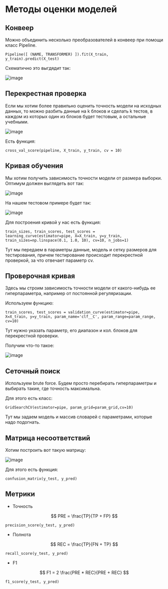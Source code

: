 # Методы оценки моделей

## Конвеер

Можно объединить несколько преобразователей в конвеер при помощи класс Pipeline.

```
Pipeline([ (NAME, TRANSFORMER) ]).fit(X_train, y_train).predict(X_test)
```

Схематично это выгдядит так:

![image](https://user-images.githubusercontent.com/25401699/222958588-ad12be8e-aa58-462d-a397-a09dbc3ca4b2.png)

## Перекрестная проверка

Если мы хотим более правильно оценить точность модели на исходных данных, то
можно разбить данные на k блоков и сделать k тестов, в каждом из которых
один из блоков будет тестовым, а остальные учебными.

![image](https://user-images.githubusercontent.com/25401699/222959194-f1181ad0-a5d3-4568-8cfa-e310bac4800c.png)

Есть функция:

```
cross_val_score(pipeline, X_train, y_train, cv = 10)
```

## Кривая обучения

Мы хотим получить зависимость точности модели от размера выборки.
Оптимум должен выглядеть вот так:

![image](https://user-images.githubusercontent.com/25401699/223056659-ee295e7a-3839-43b6-938f-609780c2fa27.png)

На нашем тестовом примере будет так:

![image](https://user-images.githubusercontent.com/25401699/223056796-9e7dcec9-4136-45d8-b710-c1a18d512ad7.png)

Для построения кривой у нас есть функция:

```
train_sizes, train_scores, test_scores = learning_curve(estimator=pipe, X=X_train, y=y_train, train_sizes=np.linspace(0.1, 1.0, 10), cv=10, n_jobs=1)
```

Тут мы передаем в параметры данные, модель и сетку размеров для тестирования, причем тестирование происходит перекрестной проверкой, за что отвечает параметр cv.

## Проверочная кривая

Здесь мы строим зависимость точности модели от какого-нибудь ее гиперпараметра, например от
постоянной регуляризации.

Используем функцию:

```
train_scores, test_scores = validation_curve(estimator=pipe, X=X_train, y=y_train, param_name='clf__C', param_range=param_range, cv=10)
```

Тут нужно указать параметр, его диапазон и кол. блоков для перекрестной проверки.

Получим что-то такое:

![image](https://user-images.githubusercontent.com/25401699/223059687-6ed4b542-68e4-43de-93f3-10daa2b70328.png)

## Сеточный поиск

Используем brute force. Будем просто перебирать гиперпараметры и выбирать такие, где точность максимальна.

Для этого есть класс:

```
GridSearchCV(estimator=pipe, param_grid=param_grid,cv=10)
```

Тут мы задаем модель и массив словарей с параметрами, которые надо подогнать.

## Матрица несоответствий

Хотим построить вот такую матрицу:

![image](https://user-images.githubusercontent.com/25401699/223067030-20f76683-1ba2-4a38-8736-0e0683d8b3a5.png)

Для этого есть функция:

```
confusion_matrix(y_test, y_pred)
```

## Метрики

* Точность

$$
PRE = \frac{TP}{TP + FP}
$$

```
precision_score(y_test, y_pred)
```

* Полнота

$$
REC = \frac{TP}{FN + TP}
$$

```
recall_score(y_test, y_pred)
```

* F1

$$
F1 = 2 \frac{PRE * REC}{PRE + REC}
$$

```
f1_score(y_test, y_pred)
```
